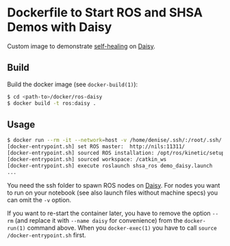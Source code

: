 Dockerfile to Start ROS and SHSA Demos with Daisy
=================================================

Custom image to demonstrate [self-healing] on [Daisy].


Build
-----

Build the docker image (see `docker-build(1)`):
```bash
$ cd <path-to>/docker/ros-daisy
$ docker build -t ros:daisy .
```


Usage
-----

```bash
$ docker run --rm -it --network=host -v /home/denise/.ssh/:/root/.ssh/ ros:daisy roslaunch shsa_ros demo_daisy.launch
[docker-entrypoint.sh] set ROS master:  http://nils:11311/
[docker-entrypoint.sh] sourced ROS installation: /opt/ros/kinetic/setup.bash
[docker-entrypoint.sh] sourced workspace: /catkin_ws
[docker-entrypoint.sh] execute roslaunch shsa_ros demo_daisy.launch
...
```

You need the ssh folder to spawn ROS nodes on [Daisy].
For nodes you want to run on your notebook (see also launch files without machine specs) you can omit the `-v` option.

If you want to re-start the container later,
you have to remove the option `--rm`
(and replace it with `--name daisy` for convenience)
from the `docker-run(1)` command above.
When you `docker-exec(1)` you have to call `source /docker-entrypoint.sh` first.


[Daisy]: https://tuw-cpsg.github.io/tutorials/daisy/
[self-healing]: https://github.com/dratasich/shsa_ros/
